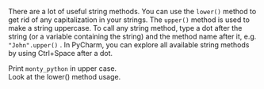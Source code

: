 There are a lot of useful string methods. You can use the `lower()` method to get rid of any capitalization in your strings. The `upper()` method is used to make a string uppercase. To call any string method, type a dot after the string (or a variable containing the string) and the method name after it, e.g. `"John".upper()` . In PyCharm, you can explore all available string methods by using Ctrl+Space after a dot.  
  
Print `monty_python` in upper case.  
Look at the lower() method usage.
